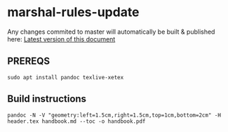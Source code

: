 # marshal-rules-update

Any changes commited to master will automatically be built & published here: [Latest version of this document](https://github.com/academie-de-espee/marshal-rules-update/releases)

## PREREQS
```
sudo apt install pandoc texlive-xetex
```

## Build instructions
```
pandoc -N -V "geometry:left=1.5cm,right=1.5cm,top=1cm,bottom=2cm" -H header.tex handbook.md --toc -o handbook.pdf
```
